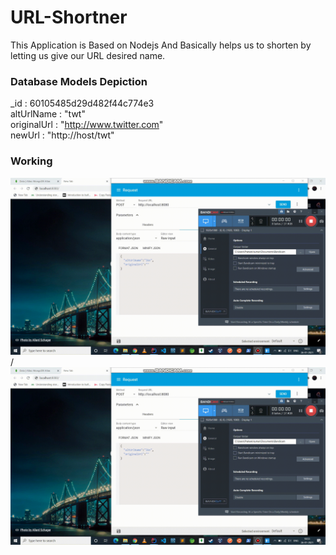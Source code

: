 # URL-Shortner
This Application is Based on Nodejs And Basically helps us to shorten by letting us give our URL desired name.

### Database Models Depiction 
_id : 60105485d29d482f44c774e3   
altUrlName : "twt"   
originalUrl : "http://www.twitter.com"   
newUrl : "http://host/twt"   

### Working 
![Working](LinkShortner.gif) / ![](LinkShortner.gif)

